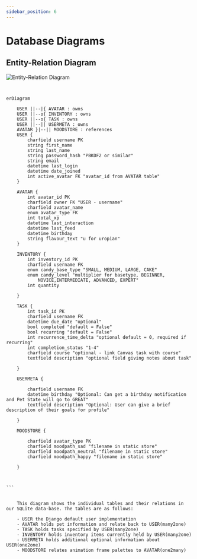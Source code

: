 ```yaml
---
sidebar_position: 6
---
```


# Database Diagrams

## Entity-Relation Diagram

<img src="https://raw.githubusercontent.com/Capstone-Projects-2023-Spring/project-virtual-pet/main/documentation/docs/system-architecture/database_diagram.png" alt="Entity-Relation Diagram"/>

````


erDiagram

    USER ||--|{ AVATAR : owns
    USER ||--o{ INVENTORY : owns
    USER ||--o{ TASK : owns
    USER ||--|| USERMETA : owns
    AVATAR }|--|| MOODSTORE : references
    USER {
        charfield username PK 
        string first_name
        string last_name
        string password_hash "PBKDF2 or similar"
        string email
        datetime last_login
        datetime date_joined
        int active_avatar FK "avatar_id from AVATAR table"        
    }

    AVATAR {
        int avatar_id PK
        charfield owner FK "USER - username"
        charfield avatar_name 
        enum avatar_type FK  
        int total_xp 
        datetime last_interaction
        datetime last_feed
        datetime birthday
        string flavour_text "u for uropian"
    }

    INVENTORY {
        int inventory_id PK
        charfield username FK
        enum candy_base_type "SMALL, MEDIUM, LARGE, CAKE"
        enum candy_level "multiplier for basetype, BEGINNER,
            NOVICE,INTERMEDIATE, ADVANCED, EXPERT"   
        int quantity
        
    }

    TASK {
        int task_id PK
        charfield username FK
        datetime due_date "optional"
        bool completed "default = False"
        bool recurring "default = False"
        int recurrence_time_delta "optional default = 0, required if recurring"
        int completion_status "1-4"
        charfield course "optional - link Canvas task with course"
        textfield description "optional field giving notes about task"

    }

    USERMETA {

        charfield username FK
        datetime birthday "Optional: Can get a birthday notification and Pet State will go to GREAT"
        textfield description "Optional: User can give a brief description of their goals for profile"

    }

    MOODSTORE {

        charfield avatar_type PK
        charfield moodpath_sad "filename in static store"
        charfield moodpath_neutral "filename in static store"
        charfield moodpath_happy "filename in static store"

    }



```


    This diagram shows the individual tables and their relations in our SQLite data-base. The tables are as follows:

	- USER the Django default user implementation 
	- AVATAR holds pet information and relate back to USER(many2one)
	- TASK holds tasks specified by USER(many2one)
	- INVENTORY holds inventory items currently held by USER(many2one)
	- USERMETA holds additional optional information about USER(one2one)
	- MOODSTORE relates animation frame palettes to AVATAR(one2many)






